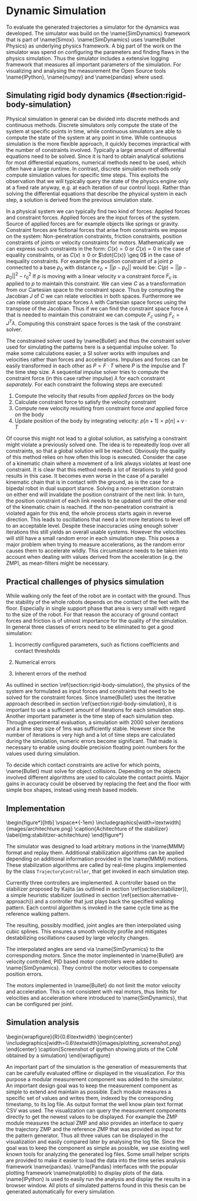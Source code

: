 # Dynamic Simulation

To evaluate the generated trajectories a simulator for the dynamics was developed.
The simulator was build on the \name{SimDynamics} framework that is part of \name{Simox}.
\name{SimDynamics} uses \name{Bullet Physics} as underlying physics framework.
A big part of the work on the simulator was spend on configuring the parameters and finding flaws in the physics simulation.
Thus the simulator includes a extensive logging framework that measures all important parameters of the simulation.
For visualizing and analysing the measurement the Open Source tools \name{IPython}, \name{numpy} and \name{pandas} where used.

## Simulating rigid body dynamics {#section:rigid-body-simulation}

Physical simulation in general can be divided into discrete methods and continuous methods.
Discrete simulators only compute the state of the system at specific points in time, while
continuous simulators are able to compute the state of the system at any point in time.
While continuous simulation is the more flexible approach, it quickly becomes impractical
with the number of constraints involved. Typically a large amount of differential equations
need to be solved. Since it is hard to obtain analytical solutions for most differential equations,
numerical methods need to be used, which often have a large runtime.
In contrast, discrete simulation methods only compute simulation values for specific time steps.
This exploits the observation that we will typically query the state of the physics engine only
at a fixed rate anyway, e.g. at each iteration of our control loop).
Rather than solving the differential equations that describe the physical system in each step,
a solution is derived from the previous simulation state.

In a physical system we can typically find two kind of forces: Applied forces and constraint forces.
Applied forces are the input forces of the system. Source of applied forces are for example objects like springs or gravity.
Constraint forces are fictional forces that arise from constraints we impose on the system:
Non-penetration constraints, friction constraints, position constraints of joints or velocity constraints
for motors.
Mathematically we can express such constraints in the form: $C(x) = 0$ or $\dot{C}(x) = 0$ in the case of equality constraints,
or as $C(x) \geq 0$ or $\dot{C(x)} \geq 0$ in the case of inequality constraints.
For example the position constraint of a joint $p$ connected to a base $p_0$ with distance $r_0 = ||p-p_0||$
would be: $C(p) = || p - p_0 ||^2 - r_0^2$
If $p$ is moving with a linear velocity $v$ a constraint force $F_c$ is applied to $p$ to maintain this constraint.
We can view $C$ as a transformation from our Cartesian space to the constraint space. Thus by computing the Jacobian
$J$ of $C$ we can relate velocities in both spaces.
Furthermore we can relate constraint space forces $\lambda$ with Cartesian space forces using the transpose of the Jacobian.
Thus if we can find the constraint space force $\lambda$ that is needed to maintain this constraint we can compute $F_c$ using $F_c = J^T \lambda$.
Computing this constraint space forces is the task of the constraint solver.

The constrained solver used by \name{Bullet} and thus the constraint solver used for simulating the
patterns here is a sequential impulse solver.
To make some calculations easier, a SI solver works with impulses and velocities rather than forces and accelerations.
Impulses and forces can be easily transformed in each other as $P = F \cdot T$ where $P$ is the impulse and $T$ the time step size.
A sequential impulse solver tries to compute the constraint force (in this case rather impulse) $\lambda$ for each constraint *separately*.
For each constraint the following steps are executed:

1. Compute the velocity that results from *applied forces* on the body
2. Calculate constraint force to satisfy the velocity constraint
3. Compute new velocity resulting from constraint force *and* applied force on the body
4. Update position of the body by integrating velocity: $p[n+1] = p[n] + v \cdot T$

Of course this might not lead to a global solution, as satisfying a constraint might violate a previously solved one.
The idea is to repeatedly loop over all constraints, so that a global solution will be reached.
Obviously the quality of this method relies on how often this loop is executed. Consider the case of a kinematic
chain where a movement of a link always violates at least one constraint. It is clear that this method needs a lot of iterations
to yield good results in this case.
It becomes even worse in the case of a parallel kinematic chain that is in contact with the ground,
as is the case for a bipedal robot in dual support stance.
Solving a non-penetration constrain on either end will invalidate the position constraint of the next link.
In turn, the position constraint of each link needs to be updated until the other end of the kinematic chain is reached. If the non-penetration
constraint is violated again for this end, the whole process starts again in reverse direction. This leads to oscillations that need a lot more
iterations to level off to an acceptable level.
Despite these inaccuracies using enough solver iterations this still yields an overall usable systems. However the velocities will still have
a small random error in each simulation step.
This poses a major problem when trying to measure accelerations, as the random error causes them to accelerate wildly.
This circumstance needs to be taken into account when dealing with values derived from the acceleration (e.g. the ZMP),
as mean-filters might be necessary.

## Practical challenges of physics simulation

While walking only the feet of the robot are in contact with the ground. Thus the stability of the whole robots depends on the contact of the feet with the floor. Especially in single support phase that area is very small with regard to the size of the robot.
For that reason the accuracy of ground contact forces and friction is of utmost importance for the quality of the simulation.
In general three classes of errors need to be eliminated to get a good simulation:

1. Incorrectly configured parameters, such as fictions coefficients and contact thresholds

2. Numerical errors

3. Inherent errors of the method

As outlined in section \ref{section:rigid-body-simulation}, the physics of the system
are formulated as input forces and constraints that need to be solved for the constraint forces.
Since \name{Bullet} uses the iterative approach described in section \ref{section:rigid-body-simulation}, it is important
to use a sufficient amount of iterations for each simulation step. Another important parameter is the time step of each simulation step.
Through experimental evaluation, a simulation with 2000 solver iterations and a time step size of 1ms was sufficiently stable.
However since the number of iterations is very high and a lot of time steps are calculated during the simulation, numeric errors become significant.
That made is necessary to enable using double precision floating point numbers for the values used during simulation.

To decide which contact constraints are active for which points, \name{Bullet} must solve for object collisions. Depending on the objects
involved different algorithms are used to calculate the contact points. Major gains in accuracy could be observed by replacing
the feet and the floor with simple box shapes, instead using mesh based models.

## Implementation

\begin{figure*}[htb]
\vspace*{-1em}
\includegraphics[width=\textwidth]{images/architechture.png}
\caption{Achitechture of the stabilizer}
\label{img:stabilitzer-achitechture}
\end{figure*}

The simulator was designed to load arbitrary motions in the \name{MMM} format and replay them. Additional stabilization algorithms can be applied
depending on additional information provided in the \name{MMM} motions.
These stabilization algorithms are called by real-time plugins implemented by the class ```TrajectoryController```, that get invoked in each simulation step.

Currently three controllers are implemented. A controller based on the stabilizer proposed by Kajita (as outlined in section \ref{section:stabilizer}),
a simple heuristic stabilizer (outlined in section \ref{section:alternative-approach})
and a controller that just plays back the specified walking pattern.
Each control algorithm is invoked in the same cycle time as the reference walking pattern.

The resulting, possibly modified, joint angles are then interpolated using cubic splines.
This ensures a smooth velocity profile and mitigates destabilizing oscillations caused by large velocity changes.

The interpolated angles are send via \name{SimDynamics} to the corresponding motors.
Since the motor implemented in \name{Bullet} are velocity controlled,
PID based motor controllers were added to \name{SimDynamics}.
They control the motor velocities to compensate position errors.

The motors implemented in \name{Bullet} do not limit the motor velocity and acceleration.
This is not consistent with real motors, thus limits for velocities and acceleration where introduced to \name{SimDynamics},
that can be configured per joint.

## Simulation analysis

\begin{wrapfigure}{R}{0.6\textwidth}
  \begin{center}
     \includegraphics[width=0.6\textwidth]{images/plotting_screenshot.png}
  \end{center}
  \caption{Screenshot of ipython showing plots of the CoM obtained by a simulation}
\end{wrapfigure}

An important part of the simulation is the generation of measurements that can be carefully evaluated offline or displayed in the visualization.
For this purpose a modular measurement component was added to the simulator.
An important design goal was to keep the measurement component as simple to extend and maintain as possible.
Each module measures a specific set of values and writes them, indexed by the corresponding timestamp, to its log file.
As output format the well know plain text format CSV was used.
The visualization can query the measurement components directly to get the newest values to be displayed.
For example the ZMP module measures the actual ZMP and also provides an interface to query the trajectory ZMP and the reference ZMP that was provided as input for the pattern generator.
Thus all three values can be displayed in the visualization and easily compared later by analysing the log file.
Since the goal was to keep the component as simple as possible, we use existing well known tools for analyzing the generated log files.
Some small helper scripts are provided to make it easier to load the data into the time series analysis framework \name{pandas}.
\name{Pandas} interfaces with the popular plotting framework \name{matplotlib} to display plots of the data.
\name{IPython} is used to easily run the analysis and display the results in a browser window.
All plots of simulated patterns found in this thesis can be generated automatically for every simulation.


